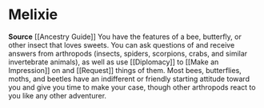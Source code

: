 ﻿---
id: '143'
name: Melixie
rarity: Common
source: '[[DATABASE/source/Ancestry Guide|Ancestry Guide]]'
trait: null
type: Heritage

---
# Melixie

**Source** [[Ancestry Guide]] 
You have the features of a bee, butterfly, or other insect that loves sweets. You can ask questions of and receive answers from arthropods (insects, spiders, scorpions, crabs, and similar invertebrate animals), as well as use [[Diplomacy]] to [[Make an Impression]] on and [[Request]] things of them. Most bees, butterflies, moths, and beetles have an indifferent or friendly starting attitude toward you and give you time to make your case, though other arthropods react to you like any other adventurer.